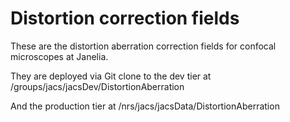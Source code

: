 # Distortion correction fields 

These are the distortion aberration correction fields for confocal microscopes at Janelia.

They are deployed via Git clone to the dev tier at /groups/jacs/jacsDev/DistortionAberration

And the production tier at /nrs/jacs/jacsData/DistortionAberration
